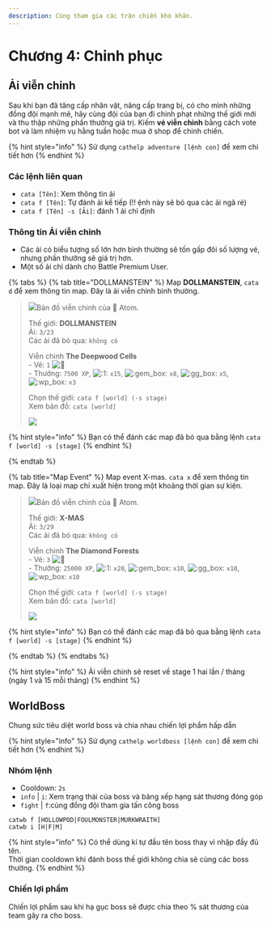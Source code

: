 ```yaml
---
description: Cùng tham gia các trận chiến khó khăn.
---
```


# Chương 4: Chinh phục

## Ải viễn chinh

Sau khi bạn đã tăng cấp nhân vật, nâng cấp trang bị, có cho mình những đồng đội mạnh mẽ, hãy cùng đội của bạn đi chinh phạt những thế giới mới và thu thập những phần thưởng giá trị. Kiếm **vé viễn chinh** bằng cách vote bot và làm nhiệm vụ hằng tuần hoặc mua ở shop để chinh chiến.

{% hint style="info" %}
Sử dụng `cathelp adventure [lệnh con]` để xem chi tiết hơn
{% endhint %}

### Các lệnh liên quan

* `cata [Tên]`: Xem thông tin ải
* `cata f [Tên]`: Tự đánh ải kế tiếp (!! ệnh này sẽ bỏ qua các ải ngã rẻ)
* `cata f [Tên] -s [Ải]`: đánh 1 ải chỉ định

### Thông tin Ải viễn chinh

* Các ải có biểu tượng số lớn hơn bình thường sẽ tốn gấp đôi số lượng vé, nhưng phần thưởng sẽ giá trị hơn.
* Một số ải chỉ dành cho Battle Premium User.

{% tabs %}
{% tab title="DOLLMANSTEIN" %}
Map **DOLLMANSTEIN**, `cata d` để xem thông tin map. Đây là ải viễn chinh bình thường.

> ![](https://images-ext-1.discordapp.net/external/dOmjULqxxQnfUUQgJ3To3N3hGwhSebifv8q86SVLE48/https/cdn.discordapp.com/avatars/423327141921423361/764e55505d8c943253ab32e87a96734a.webp?width=25\&height=25)Bản đồ viễn chinh của 👾 Atom.
>
> Thế giới: **DOLLMANSTEIN** \
> Ải: `3/23` \
> Các ải đã bỏ qua: `không có`&#x20;
>
> Viễn chinh **The Deepwood Cells** \
> \- Vé: `1` ![🎫](https://canary.discord.com/assets/5e5ab6737c6e2b6a9aa7a1e7295d1b41.svg) \
> \- Thưởng: `7500 XP`, ![:1:](https://cdn.discordapp.com/emojis/656202630179323935.webp?size=20\&quality=lossless) `x15`, ![:gem\_box:](https://cdn.discordapp.com/emojis/780138010451902524.webp?size=20\&quality=lossless) `x8`, ![:gg\_box:](https://cdn.discordapp.com/emojis/780138003904987137.webp?size=20\&quality=lossless) `x5`, ![:wp\_box:](https://cdn.discordapp.com/emojis/780138006865641523.webp?size=20\&quality=lossless) `x3`&#x20;
>
> Chọn thế giới: `cata f [world] (-s stage)` \
> Xem bản đồ: `cata [world]`
>
> [![](https://media.discordapp.net/attachments/698925345855897741/933210614908747857/map-1.png?width=240\&height=240)](https://cdn.discordapp.com/attachments/698925345855897741/933210614908747857/map-1.png)

{% hint style="info" %}
Bạn có thể đánh các map đã bỏ qua bằng lệnh `cata f [world] -s [stage]`
{% endhint %}

{% endtab %}

{% tab title="Map Event" %}
Map event X-mas. `cata x` để xem thông tin map. Đây là loại map chỉ xuất hiện trong một khoảng thời gian sự kiện.

> ![](https://images-ext-1.discordapp.net/external/dOmjULqxxQnfUUQgJ3To3N3hGwhSebifv8q86SVLE48/https/cdn.discordapp.com/avatars/423327141921423361/764e55505d8c943253ab32e87a96734a.webp?width=25\&height=25)Bản đồ viễn chinh của 👾 Atom.
>
> Thế giới: **X-MAS** \
> Ải: `3/29` \
> Các ải đã bỏ qua: `không có`&#x20;
>
> Viễn chinh **The Diamond Forests** \
> \- Vé: `3` ![🎫](https://canary.discord.com/assets/5e5ab6737c6e2b6a9aa7a1e7295d1b41.svg) \
> \- Thưởng: `25000 XP`, ![:1:](https://cdn.discordapp.com/emojis/656202630179323935.webp?size=20\&quality=lossless) `x20`, ![:gem\_box:](https://cdn.discordapp.com/emojis/780138010451902524.webp?size=20\&quality=lossless) `x10`, ![:gg\_box:](https://cdn.discordapp.com/emojis/780138003904987137.webp?size=20\&quality=lossless) `x10`, ![:wp\_box:](https://cdn.discordapp.com/emojis/780138006865641523.webp?size=20\&quality=lossless) `x10`&#x20;
>
> Chọn thế giới: `cata f [world] (-s stage)` \
> Xem bản đồ: `cata [world]`
> 
> [![](https://media.discordapp.net/attachments/698925345855897741/933211156322091068/map-2.png?width=240\&height=240)](https://cdn.discordapp.com/attachments/698925345855897741/933211156322091068/map-2.png)

{% hint style="info" %}
Bạn có thể đánh các map đã bỏ qua bằng lệnh `cata f [world] -s [stage]`
{% endhint %}

{% endtab %}
{% endtabs %}

{% hint style="info" %}
Ải viễn chinh sẽ reset về stage 1 hai lần / tháng (ngày 1 và 15 mỗi tháng)
{% endhint %}

## **WorldBoss**

Chung sức tiêu diệt world boss và chia nhau chiến lợi phẩm hấp dẫn

{% hint style="info" %}
Sử dụng `cathelp worldboss [lệnh con]` để xem chi tiết hơn
{% endhint %}

### **Nhóm lệnh**

* Cooldown: `2s`
* `info` | `i`: Xem trạng thái của boss và bảng xếp hạng sát thương đóng góp
* `fight` | `f`:cùng đồng đội tham gia tấn công boss

```
catwb f [HOLLOWPOD|FOULMONSTER|MURKWRAITH]
catwb i [H|F|M]
```

{% hint style="info" %}
Có thể dùng kí tự đầu tên boss thay vì nhập đầy đủ tên.\
Thời gian cooldown khi đánh boss thế giới không chia sẻ cùng các boss thường.
{% endhint %}

### Chiến lợi phẩm

Chiến lợi phẩm sau khi hạ gục boss sẽ được chia theo % sát thương của team gây ra cho boss.
